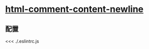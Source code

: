
# [html-comment-content-newline](https://eslint.vuejs.org/rules/html-comment-content-newline.html)

## 配置

<<< ./.eslintrc.js
        